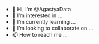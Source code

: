 - 👋 Hi, I’m @AgastyaData
- 👀 I’m interested in ...
- 🌱 I’m currently learning ...
- 💞️ I’m looking to collaborate on ...
- 📫 How to reach me ...

<!---
AgastyaData/AgastyaData is a ✨ special ✨ repository because its `README.md` (this file) appears on your GitHub profile.
You can click the Preview link to take a look at your changes.
--->
